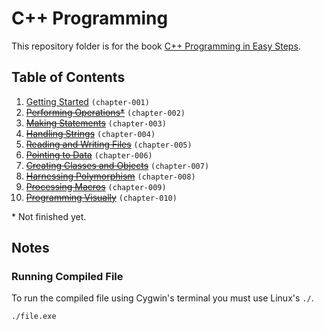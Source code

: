 # C++ Programming
This repository folder is for the book [C++ Programming in Easy Steps](http://amzn.to/2cQTgmr).

## Table of Contents
1. [Getting Started](chapter-001) `(chapter-001)`
2. ~~[Performing Operations\*]()~~ `(chapter-002)`
3. ~~[Making Statements]()~~ `(chapter-003)`
4. ~~[Handling Strings]()~~ `(chapter-004)`
5. ~~[Reading and Writing Files]()~~ `(chapter-005)`
6. ~~[Pointing to Data]()~~ `(chapter-006)`
7. ~~[Creating Classes and Objects]()~~ `(chapter-007)`
8. ~~[Harnessing Polymorphism]()~~ `(chapter-008)`
9. ~~[Processing Macros]()~~ `(chapter-009)`
10. ~~[Programming Visually]()~~ `(chapter-010)`

\* Not finished yet.

## Notes

### Running Compiled File

To run the compiled file using Cygwin's terminal you must use Linux's `./`.

```bash
./file.exe
```